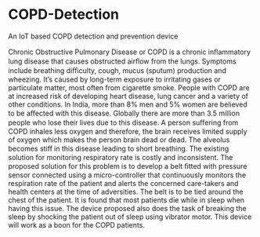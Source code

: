 # COPD-Detection
An IoT based COPD detection and prevention device

Chronic Obstructive Pulmonary Disease or COPD is a chronic inﬂammatory lung disease that causes obstructed airﬂow from the lungs. Symptoms include breathing diﬃculty, cough, mucus (sputum) production and wheezing. It’s caused by long-term exposure to irritating gases or particulate matter, most often from cigarette smoke. People with COPD are at increased risk of developing heart disease, lung cancer and a variety of other conditions. In India, more than 8% men and 5% women are believed to be aﬀected with this disease. Globally there are more than 3.5 million people who lose their lives due to this disease. A person suﬀering from COPD inhales less oxygen and therefore, the brain receives limited supply of oxygen which makes the person brain dead or dead. The alveolus becomes stiﬀ in this disease leading to short breathing. The existing solution for monitoring respiratory rate is costly and inconsistent. The proposed solution for this problem is to develop a belt ﬁtted with pressure sensor connected using a micro-controller that continuously monitors the respiration rate of the patient and alerts the concerned care-takers and health centers at the time of adversities. The belt is to be tied around the chest of the patient. It is found that most patients die while in sleep when having this issue. The device proposed also does the task of breaking the sleep by shocking the patient out of sleep using vibrator motor. This device will work as a boon for the COPD patients.


